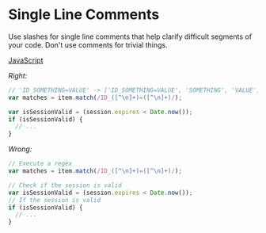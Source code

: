 # Single Line Comments

Use slashes for single line comments that help clarify difficult segments of
your code. Don't use comments for trivial things.

[JavaScript](../js/single-line-comments.js)

*Right:*

```js
// 'ID_SOMETHING=VALUE' -> ['ID_SOMETHING=VALUE', 'SOMETHING', 'VALUE']
var matches = item.match(/ID_([^\n]+)=([^\n]+)/);

var isSessionValid = (session.expires < Date.now());
if (isSessionValid) {
  // ...
}
```

*Wrong:*

```js
// Execute a regex
var matches = item.match(/ID_([^\n]+)=([^\n]+)/);

// Check if the session is valid
var isSessionValid = (session.expires < Date.now());
// If the session is valid
if (isSessionValid) {
  // ...
}
```
